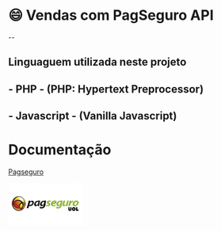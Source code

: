 # :smile: Vendas com PagSeguro API
--

## Linguaguem utilizada neste projeto

## - PHP - (PHP: Hypertext Preprocessor)
## - Javascript - (Vanilla Javascript) 

# Documentação
[Pagseguro](https://dev.pagseguro.uol.com.br/)

<img align="center" src="images/pagseguro-uol.jpg" width="150px;" />